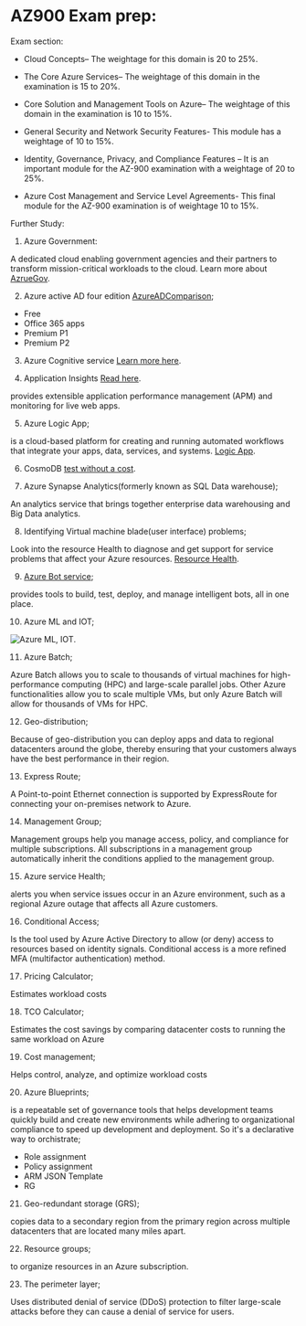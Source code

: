 # AZ900 Exam prep:

Exam section:

-   Cloud Concepts– The weightage for this domain is 20 to 25%.

-   The Core Azure Services– The weightage of this domain in the examination is 15 to 20%.

-   Core Solution and Management Tools on Azure– The weightage of this domain in the examination is 10 to 15%.

-   General Security and Network Security Features- This module has a weightage of 10 to 15%.

-   Identity, Governance, Privacy, and Compliance Features – It is an important module for the AZ-900 examination with a weightage of 20 to 25%.

-   Azure Cost Management and Service Level Agreements- This final module for the AZ-900 examination is of weightage 10 to 15%.

Further Study:

1. Azure Government:

A dedicated cloud enabling government agencies and their partners to transform mission-critical workloads to the cloud. Learn more about
[AzrueGov](https://docs.microsoft.com/en-in/azure/azure-government/documentation-government-welcome).

2. Azure active AD four edition [AzureADComparison](https://docs.microsoft.com/en-us/azure/active-directory/authentication/concept-mfa-licensing#available-versions-of-azure-ad-multi-factor-authentication);

- Free 
- Office 365 apps
- Premium P1
- Premium P2

3. Azure Cognitive service
[Learn more here](https://azure.microsoft.com/en-us/services/cognitive-services/).


4. Application Insights [Read here](https://docs.microsoft.com/en-us/azure/azure-monitor/app/app-insights-overview).

provides extensible application performance management (APM) and monitoring for live web apps. 


5. Azure Logic App;

 is a cloud-based platform for creating and running automated workflows that integrate your apps, data, services, and systems. 
 [Logic App](https://docs.microsoft.com/en-us/azure/logic-apps/logic-apps-overview).

 6. CosmoDB [test without a cost](https://docs.microsoft.com/en-us/azure/cosmos-db/local-emulator?tabs=ssl-netstd21).

 7. Azure Synapse Analytics(formerly known as SQL Data warehouse);

 An analytics service that brings together enterprise data warehousing and Big Data analytics. 

 8. Identifying Virtual machine blade(user interface) problems;

 Look into the resource Health to diagnose and get support for service problems that affect your Azure resources. [Resource Health](https://docs.microsoft.com/en-us/azure/service-health/resource-health-overview).


 9. [Azure Bot service](https://docs.microsoft.com/en-us/azure/bot-service/bot-service-overview?view=azure-bot-service-4.0);

 provides tools to build, test, deploy, and manage intelligent bots, all in one place. 

 10. Azure ML and IOT;
 
 ![Azure ML, IOT](../../cloud8-yismailmo/00_includes/AZ900-ML.png).

 11. Azure Batch;

 Azure Batch allows you to scale to thousands of virtual machines for high-performance computing (HPC) and large-scale parallel jobs. Other Azure functionalities allow you to scale multiple VMs, but only Azure Batch will allow for thousands of VMs for HPC.

 12. Geo-distribution;

 Because of geo-distribution you can deploy apps and data to regional datacenters around the globe, thereby ensuring that your customers always have the best performance in their region.

 13. Express Route;

 A Point-to-point Ethernet connection is supported by ExpressRoute for connecting your on-premises network to Azure.

 14. Management Group;

 Management groups help you manage access, policy, and compliance for multiple subscriptions. All subscriptions in a management group automatically inherit the conditions applied to the management group.

 15. Azure service Health;

 alerts you when service issues occur in an Azure environment, such as a regional Azure outage that affects all Azure customers.

 16.  Conditional Access;

Is the tool used by Azure Active Directory to allow (or deny) access to resources based on identity signals. Conditional access is a more refined MFA (multifactor authentication) method.

17. Pricing Calculator;

Estimates workload costs

18. TCO Calculator;

Estimates the cost savings by comparing datacenter costs to running the same workload on Azure

19. Cost management;

Helps control, analyze, and optimize workload costs

20. Azure Blueprints;

is a repeatable set of governance tools that helps development teams quickly build and create new environments while adhering to organizational compliance to speed up development and deployment. So it's a declarative way to orchistrate;
- Role assignment
- Policy assignment
- ARM JSON Template
- RG

21. Geo-redundant storage (GRS);

copies data to a secondary region from the primary region across multiple datacenters that are located many miles apart.

22.  Resource groups;

to organize resources in an Azure subscription.

23. The perimeter layer;

Uses distributed denial of service (DDoS) protection to filter large-scale attacks before they can cause a denial of service for users.


